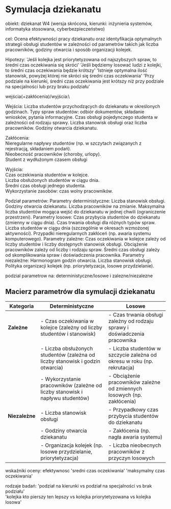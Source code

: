# Symulacja dziekanatu

obiekt: dziekanat W4 (wersja skrócona, kierunki:
inżynieria systemów, informatyka stosowana, cyberbezpieczeństwo)

cel:
Ocena efektywności pracy dziekanatu oraz identyfikacja optymalnych strategii obsługi studentów w zależności od parametrów takich jak liczba pracowników, godziny otwarcia i sposób organizacji kolejek.

Hipotezy:
'Jeśli kolejka jest priorytetyzowana od najszybszych spraw, to średni czas oczekiwania się skróci'
'Jeśli będziemy losować ludzi z kolejki, to średni czas oczekiwania będzie krótszy'
'Istnieje optymalna ilość stanowisk, powyżej której nie skróci się średni czas oczekiwania'
'Przy podziale na kierunki, średni czas oczekiwania jest krótszy niż przy podziale na specjalności lub przy braku podziału'

wejścia(+zakłócenia)/wyjścia:\

Wejścia:
Liczba studentów przychodzących do dziekanatu w określonych godzinach.
Typy spraw studentów: odbiór dokumentów, składanie wniosków, pytania informacyjne.
Czas obsługi pojedynczego studenta w zależności od rodzaju sprawy.
Liczba stanowisk obsługi oraz liczba pracowników.
Godziny otwarcia dziekanatu.

Zakłócenia:\
Nieregularne napływy studentów (np. w szczytach związanych z rejestracją, składaniem podań).\
Nieobecność pracowników (choroby, urlopy).\
Student z wydłużonym czasem obsługi

Wyjścia:\
Czas oczekiwania studentów w kolejce.\
Liczba obsłużonych studentów w ciągu dnia.\
Średni czas obsługi jednego studenta.\
Wykorzystanie zasobów: czas wolny pracowników.

Podział parametrów:
Parametry deterministyczne:
Liczba stanowisk obsługi.
Godziny otwarcia dziekanatu.
Liczba pracowników na zmianie.
Maksymalna liczba studentów mogąca wejść do dziekanatu w jednej chwili (ograniczenie przestrzeni).
Parametry losowe:
Czas przybycia studentów do dziekanatu (zmienny w ciągu dnia).
Czas trwania obsługi dla różnych typów spraw.
Liczba studentów w ciągu dnia (szczególnie w okresach wzmożonej aktywności).
Przypadki nieregularnych zakłóceń (np. awaria systemu komputerowego).
Parametry zależne:
Czas oczekiwania w kolejce zależy od liczby studentów i liczby dostępnych stanowisk obsługi.
Obciążenie pracowników zależy od liczby i rodzaju spraw.
Średni czas obsługi zależy od skomplikowania spraw i doświadczenia pracownika.
Parametry niezależne:
Harmonogram godzin otwarcia.
Liczba stanowisk obsługi.
Polityka organizacji kolejek (np. priorytetyzacja, losowe przydzielanie).


podzial parametrow na: deterministyczne/losowe i zalezne/niezalezne
## Macierz parametrów dla symulacji dziekanatu

| **Kategoria**                | **Deterministyczne**                                                                 | **Losowe**                                                                  |
|-------------------------------|-------------------------------------------------------------------------------------|-----------------------------------------------------------------------------|
| **Zależne**                  | - Czas oczekiwania w kolejce (zależny od liczby studentów i stanowisk)               | - Czas trwania obsługi zależny od rodzaju sprawy i doświadczenia pracownika |
|                               | - Liczba obsłużonych studentów (zależna od liczby stanowisk i godzin otwarcia)       | - Liczba studentów w szczycie zależna od okresu w roku (np. rekrutacja)     |
|                               | - Wykorzystanie pracowników (zależne od liczby stanowisk i napływu studentów)       | - Obciążenie pracowników zależne od zmiennych losowych (np. zakłócenia)     |
| **Niezależne**               | - Liczba stanowisk obsługi                                                           | - Przypadkowy czas przybycia studentów do dziekanatu                        |
|                               | - Godziny otwarcia dziekanatu                                                       | - Zakłócenia (np. nagła awaria systemu)                                     |
|                               | - Organizacja kolejek (np. losowe przydzielanie, priorytetyzacja)                   | - Liczba nieobecnych pracowników z przyczyn losowych                        |



wskaźniki oceny:
efektywnosc
'sredni czas oczekiwania'
'maksymalny czas oczekiwania'

rodzaje badań:
'podział na kierunki vs podział na specjalności vs brak podziału'\
'kolejka kto pierszy ten lepszy vs kolejka priorytetyzowana vs kolejka losowa' 

